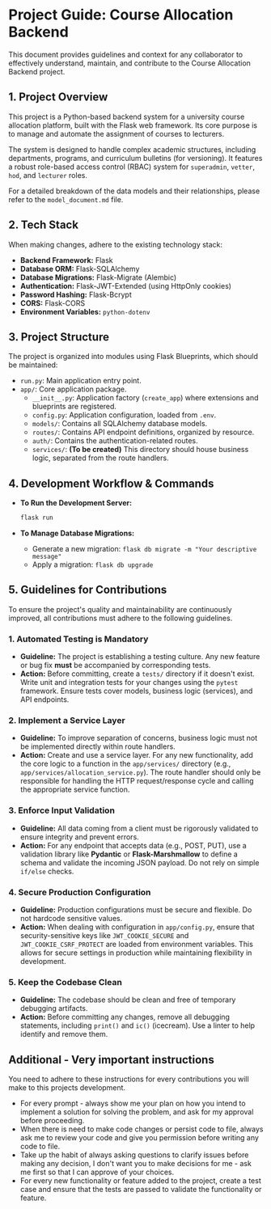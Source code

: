 # Project Guide: Course Allocation Backend

This document provides guidelines and context for any collaborator to effectively understand, maintain, and contribute to the Course Allocation Backend project.

## 1. Project Overview

This project is a Python-based backend system for a university course allocation platform, built with the Flask web framework. Its core purpose is to manage and automate the assignment of courses to lecturers.

The system is designed to handle complex academic structures, including departments, programs, and curriculum bulletins (for versioning). It features a robust role-based access control (RBAC) system for `superadmin`, `vetter`, `hod`, and `lecturer` roles.

For a detailed breakdown of the data models and their relationships, please refer to the `model_document.md` file.

## 2. Tech Stack

When making changes, adhere to the existing technology stack:

*   **Backend Framework:** Flask
*   **Database ORM:** Flask-SQLAlchemy
*   **Database Migrations:** Flask-Migrate (Alembic)
*   **Authentication:** Flask-JWT-Extended (using HttpOnly cookies)
*   **Password Hashing:** Flask-Bcrypt
*   **CORS:** Flask-CORS
*   **Environment Variables:** `python-dotenv`

## 3. Project Structure

The project is organized into modules using Flask Blueprints, which should be maintained:

*   `run.py`: Main application entry point.
*   `app/`: Core application package.
    *   `__init__.py`: Application factory (`create_app`) where extensions and blueprints are registered.
    *   `config.py`: Application configuration, loaded from `.env`.
    *   `models/`: Contains all SQLAlchemy database models.
    *   `routes/`: Contains API endpoint definitions, organized by resource.
    *   `auth/`: Contains the authentication-related routes.
    *   `services/`: **(To be created)** This directory should house business logic, separated from the route handlers.

## 4. Development Workflow & Commands

*   **To Run the Development Server:**
    ```bash
    flask run
    ```

*   **To Manage Database Migrations:**
    *   Generate a new migration: `flask db migrate -m "Your descriptive message"`
    *   Apply a migration: `flask db upgrade`

## 5. Guidelines for Contributions

To ensure the project's quality and maintainability are continuously improved, all contributions must adhere to the following guidelines.

### 1. Automated Testing is Mandatory

*   **Guideline:** The project is establishing a testing culture. Any new feature or bug fix **must** be accompanied by corresponding tests.
*   **Action:** Before committing, create a `tests/` directory if it doesn't exist. Write unit and integration tests for your changes using the `pytest` framework. Ensure tests cover models, business logic (services), and API endpoints.

### 2. Implement a Service Layer

*   **Guideline:** To improve separation of concerns, business logic must not be implemented directly within route handlers.
*   **Action:** Create and use a service layer. For any new functionality, add the core logic to a function in the `app/services/` directory (e.g., `app/services/allocation_service.py`). The route handler should only be responsible for handling the HTTP request/response cycle and calling the appropriate service function.

### 3. Enforce Input Validation

*   **Guideline:** All data coming from a client must be rigorously validated to ensure integrity and prevent errors.
*   **Action:** For any endpoint that accepts data (e.g., POST, PUT), use a validation library like **Pydantic** or **Flask-Marshmallow** to define a schema and validate the incoming JSON payload. Do not rely on simple `if/else` checks.

### 4. Secure Production Configuration

*   **Guideline:** Production configurations must be secure and flexible. Do not hardcode sensitive values.
*   **Action:** When dealing with configuration in `app/config.py`, ensure that security-sensitive keys like `JWT_COOKIE_SECURE` and `JWT_COOKIE_CSRF_PROTECT` are loaded from environment variables. This allows for secure settings in production while maintaining flexibility in development.

### 5. Keep the Codebase Clean

*   **Guideline:** The codebase should be clean and free of temporary debugging artifacts.
*   **Action:** Before committing any changes, remove all debugging statements, including `print()` and `ic()` (icecream). Use a linter to help identify and remove them.

## Additional - Very important instructions

You need to adhere to these instructions for every contributions you will make to this projects development.
- For every prompt - always show me your plan on how you intend to implement a solution for solving the problem, and ask for my approval before proceeding.
- When there is need to make code changes or persist code to file, always ask me to review your code and give you permission before writing any code to file.
- Take up the habit of always asking questions to clarify issues before making any decision, I don't want you to make decisions for me - ask me first so that I can approve of your choices.
- For every new functionality or feature added to the project, create a test case and ensure that the tests are passed to validate the functionality or feature.
